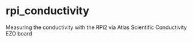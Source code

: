 # rpi_conductivity
Measuring the conductivity with the RPi2 via Atlas Scientific Conductivity EZO board
